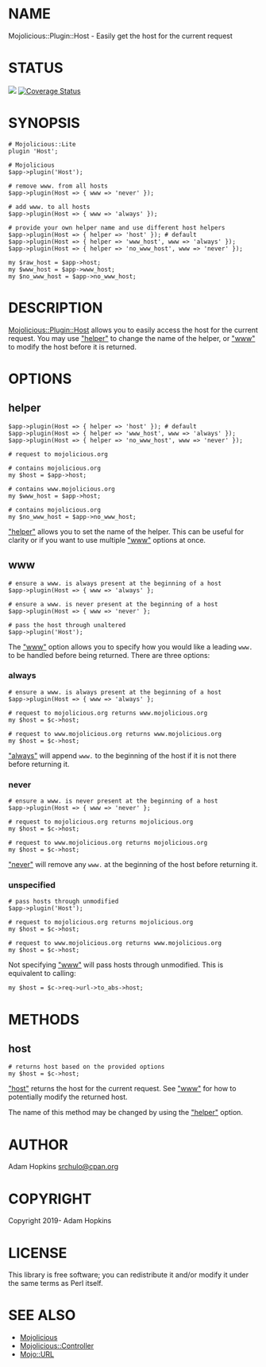 # NAME

Mojolicious::Plugin::Host - Easily get the host for the current request

# STATUS

<div>
    <a href="https://travis-ci.org/srchulo/Mojolicious-Plugin-Host"><img src="https://travis-ci.org/srchulo/Mojolicious-Plugin-Host.svg?branch=master"></a> <a href='https://coveralls.io/github/srchulo/Mojolicious-Plugin-Host?branch=master'><img src='https://coveralls.io/repos/github/srchulo/Mojolicious-Plugin-Host/badge.svg?branch=master' alt='Coverage Status' /></a>
</div>

# SYNOPSIS

    # Mojolicious::Lite
    plugin 'Host';

    # Mojolicious
    $app->plugin('Host');

    # remove www. from all hosts
    $app->plugin(Host => { www => 'never' });

    # add www. to all hosts
    $app->plugin(Host => { www => 'always' });

    # provide your own helper name and use different host helpers
    $app->plugin(Host => { helper => 'host' }); # default
    $app->plugin(Host => { helper => 'www_host', www => 'always' });
    $app->plugin(Host => { helper => 'no_www_host', www => 'never' });

    my $raw_host = $app->host;
    my $www_host = $app->www_host;
    my $no_www_host = $app->no_www_host;

# DESCRIPTION

[Mojolicious::Plugin::Host](https://metacpan.org/pod/Mojolicious::Plugin::Host) allows you to easily access the host for the current request.
You may use ["helper"](#helper) to change the name of the helper, or ["www"](#www) to modify the host before it
is returned.

# OPTIONS

## helper

    $app->plugin(Host => { helper => 'host' }); # default
    $app->plugin(Host => { helper => 'www_host', www => 'always' });
    $app->plugin(Host => { helper => 'no_www_host', www => 'never' });

    # request to mojolicious.org

    # contains mojolicious.org
    my $host = $app->host;

    # contains www.mojolicious.org
    my $www_host = $app->host;

    # contains mojolicious.org
    my $no_www_host = $app->no_www_host;

["helper"](#helper) allows you to set the name of the helper. This can be useful for clarity or if you want to use
multiple ["www"](#www) options at once.

## www

    # ensure a www. is always present at the beginning of a host
    $app->plugin(Host => { www => 'always' };

    # ensure a www. is never present at the beginning of a host
    $app->plugin(Host => { www => 'never' };

    # pass the host through unaltered
    $app->plugin('Host');

The ["www"](#www) option allows you to specify how you would like a leading `www.` to be handled
before being returned. There are three options:

### always

    # ensure a www. is always present at the beginning of a host
    $app->plugin(Host => { www => 'always' };

    # request to mojolicious.org returns www.mojolicious.org
    my $host = $c->host;

    # request to www.mojolicious.org returns www.mojolicious.org
    my $host = $c->host;

["always"](#always) will append `www.` to the beginning of the host if it is not there before returning it.

### never

    # ensure a www. is never present at the beginning of a host
    $app->plugin(Host => { www => 'never' };

    # request to mojolicious.org returns mojolicious.org
    my $host = $c->host;

    # request to www.mojolicious.org returns mojolicious.org
    my $host = $c->host;

["never"](#never) will remove any `www.` at the beginning of the host before returning it.

### unspecified

    # pass hosts through unmodified
    $app->plugin('Host');

    # request to mojolicious.org returns mojolicious.org
    my $host = $c->host;

    # request to www.mojolicious.org returns www.mojolicious.org
    my $host = $c->host;

Not specifying ["www"](#www) will pass hosts through unmodified. This is equivalent to calling:

    my $host = $c->req->url->to_abs->host;

# METHODS

## host

    # returns host based on the provided options
    my $host = $c->host;

["host"](#host) returns the host for the current request. See ["www"](#www) for how to potentially modify the returned host.

The name of this method may be changed by using the ["helper"](#helper) option.

# AUTHOR

Adam Hopkins <srchulo@cpan.org>

# COPYRIGHT

Copyright 2019- Adam Hopkins

# LICENSE

This library is free software; you can redistribute it and/or modify
it under the same terms as Perl itself.

# SEE ALSO

- [Mojolicious](https://metacpan.org/pod/Mojolicious)
- [Mojolicious::Controller](https://metacpan.org/pod/Mojolicious::Controller)
- [Mojo::URL](https://metacpan.org/pod/Mojo::URL)
